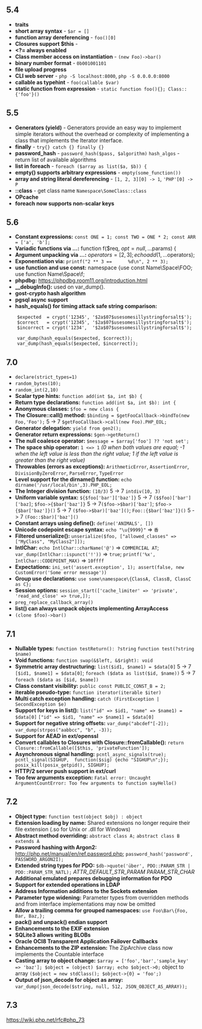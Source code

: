## 5.4
* **traits**
* **short array syntax** - `$ar = []`
* **function array dereferencing** - `foo()[0]`
* **Closures support $this** - 
* **<?= always enabled**
* **Class member access on instantiation** - `(new Foo)->bar()`
* **binary number format** - `0b001001101`
* **file upload progress**
* **CLI web server** - `php -S localhost:8000`, `php -S 0.0.0.0:8000`
* **callable as typehint** - `foo(callable $var)`
* **static function from expression** - `static function foo(){}; Class::{'foo'}()`

## 5.5
* **Generators (yield)** - Generators provide an easy way to implement simple iterators without the overhead or complexity of implementing a class that implements the Iterator interface.
* **finally** - `try{} catch {} finally {}`
* **password_hash** - `password_hash($pass, $algorithm)` `hash_algos` - return list of available algorithms
* **list in foreach** - `foreach ($array as list($a, $b)) {`
* **empty() supports arbitrary expressions** - `empty(some_function())`
* **array and string literal dereferencing** - `[1, 2, 3][0] -> 1`, `'PHP'[0] -> P`
* **::class** - get class name `Namespace\SomeClass::class`
* **OPcache**
* **foreach now supports non-scalar keys**

## 5.6
* **Constant expressions:** `const ONE = 1; const TWO = ONE * 2; const ARR = ['a', 'b'];`
* **Variadic functions via ...:** function f($req, $opt = null, ...$params) {
* **Argument unpacking via ...:** $operators = [2, 3]; echo add(1, ...$operators);
* **Exponentiation via:** `printf("2 ** 3 ==      %d\n", 2 ** 3);`
* **use function and use const:** namespace {use const Name\Space\FOO; use function Name\Space\f;
* **phpdbg:** https://phpdbg.room11.org/introduction.html
* **__debugInfo():** used on var_dump().
* **gost-crypto hash algorithm**
* **pgsql async support**
* **hash_equals() for timing attack safe string comparison:**
```
    $expected  = crypt('12345', '$2a$07$usesomesillystringforsalt$');
    $correct   = crypt('12345', '$2a$07$usesomesillystringforsalt$');
    $incorrect = crypt('1234',  '$2a$07$usesomesillystringforsalt$');
    
    var_dump(hash_equals($expected, $correct));
    var_dump(hash_equals($expected, $incorrect));
```

## 7.0
* `declare(strict_types=1)`
* `random_bytes(10);`
* `random_int(2,10)`
* **Scalar type hints:** `function add(int $a, int $b) {`
* **Return type declarations:** `function add(int $a, int $b): int {`
* **Anonymous classes:** `$foo = new class {`
* **The Closure::call() method:** `$binding = $getFooCallback->bindTo(new Foo,'Foo');` 5 -> 7 `$getFooCallback->call(new Foo).PHP_EOL;`
* **Generator delegation:** `yield from gen2();`
* **Generator return expressions:** `$gen->getReturn()`
* **The null coalesce operator:** `$message = $array['foo'] ?? 'not set';`
* **The space ship operator:** `1 <=> 1` _(0 when both values are equal; -1 when the left value is less than the right value; 1 if the left value is greater than the right value)_
* **Throwables (errors as exceptions):** `ArithmeticError`, `AssertionError`, `DivisionByZeroError`, `ParseError`, `TypeError`
* **Level support for the dirname() function:** `echo dirname('/usr/local/bin',3).PHP_EOL;`
* **The Integer division function:** `(10/3)` 5 -> 7 `intdiv(10, 3)`
* **Uniform variable syntax:** `${$foo['bar']['baz']}` 5 -> 7 `($$foo)['bar']['baz]`; `$foo->{$bar['baz']}` 5 -> 7`($foo->$bar)['baz']`; `$foo->{$bar['baz']}()` 5 -> 7 `($foo->$bar)['baz']()`; `Foo::{$bar['baz']}()` 5 -> 7 `(Foo::$bar)['baz']()`
* **Constant arrays using define():** `define('ANIMALS', [])`
* **Unicode codepoint escape syntax:** `echo "\u{9999}"` => `香`
* **Filtered unserialize():** `unserialize($foo, ["allowed_classes" => ["MyClass", "MyClass2"]]);`
* **IntlChar:** `echo IntlChar::charName('@')` => `COMMERCIAL AT`; `var_dump(IntlChar::ispunct('!'))` => `true`; `printf('%x', IntlChar::CODEPOINT_MAX)` => `10ffff`
* **Expectations:** `ini_set('assert.exception', 1); assert(false, new CustomError('Some error message'))`
* **Group use declarations:** `use some\namespace\{ClassA, ClassB, ClassC as C};`
* **Session options:** `session_start(['cache_limiter' => 'private', 'read_and_close' => true,]);`
* `preg_replace_callback_array()`
* **list() can always unpack objects implementing ArrayAccess** 
* `(clone $foo)->bar()`

## 7.1
* **Nullable types:** `function testReturn(): ?string` `function test(?string $name)`
* **Void functions:** `function swap(&$left, &$right): void`
* **Symmetric array destructuring:** `list($id1, $name1) = $data[0]` 5 -> 7 `[$id1, $name1] = $data[0]`; `foreach ($data as list($id, $name))` 5 -> 7 `foreach ($data as [$id, $name])`
* **Class constant visibility:** `public const PUBLIC_CONST_B = 2;`
* **iterable pseudo-type:** `function iterator(iterable $iter)`
* **Multi catch exception handling:** `catch (FirstException | SecondException $e)`
* **Support for keys in list():** `list("id" => $id1, "name" => $name1) = $data[0]` `["id" => $id1, "name" => $name1] = $data[0]`
* **Support for negative string offsets:** `var_dump("abcdef"[-2]);` `var_dump(strpos("aabbcc", "b", -3));`
* **Support for AEAD in ext/openssl**
* **Convert callables to Closures with Closure::fromCallable():** `return Closure::fromCallable([$this, 'privateFunction']);`
* **Asynchronous signal handling:** `pcntl_async_signals(true); pcntl_signal(SIGHUP,  function($sig) {echo "SIGHUP\n";}); posix_kill(posix_getpid(), SIGHUP);`
* **HTTP/2 server push support in ext/curl**
* **Too few arguments exception:** `Fatal error: Uncaught ArgumentCountError: Too few arguments to function sayHello()`

## 7.2
* **Object type:** `function test(object $obj) : object`
* **Extension loading by name:** Shared extensions no longer require their file extension (.so for Unix or .dll for Windows)
* **Abstract method overriding:** `abstract class A;` `abstract class B extends A`
* **Password hashing with Argon2:** http://php.net/manual/en/ref.password.php; `password_hash('password', PASSWORD_ARGON2I);`
* **Extended string types for PDO:** `$db->quote('über', PDO::PARAM_STR | PDO::PARAM_STR_NATL);` _ATTR_DEFAULT_STR_PARAM_ _PARAM_STR_CHAR_
* **Additional emulated prepares debugging information for PDO**
* **Support for extended operations in LDAP**
* **Address Information additions to the Sockets extension**
* **Parameter type widening:** Parameter types from overridden methods and from interface implementations may now be omitted
* **Allow a trailing comma for grouped namespaces:** `use Foo\Bar\{Foo, Bar, Baz,};`
* **pack() and unpack() endian support**
* **Enhancements to the EXIF extension**
* **SQLite3 allows writing BLOBs**
* **Oracle OCI8 Transparent Application Failover Callbacks**
* **Enhancements to the ZIP extension:** The ZipArchive class now implements the Countable interface
* **Casting array to object change:** `$array = ['foo','bar','sample_key' => 'baz']; $object = (object) $array; echo $object->0;` object to array `($object = new stdClass(); $object->{0} = 'foo';)`
* **Output of json_decode for object as array:** `var_dump(json_decode($string, null, 512, JSON_OBJECT_AS_ARRAY));`

## 7.3




https://wiki.php.net/rfc#php_73